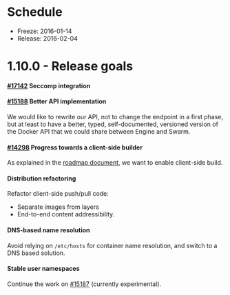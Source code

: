 # Schedule

* Freeze: 2016-01-14
* Release: 2016-02-04

# 1.10.0 - Release goals

#### [#17142](https://github.com/docker/docker/issues/17142) Seccomp integration

#### [#15188](https://github.com/docker/docker/issues/15188) Better API implementation

We would like to rewrite our API, not to change the endpoint in a first phase, but at least to have a better, typed, self-documented, versioned version of the Docker API that we could share between Engine and Swarm.

#### [#14298](https://github.com/docker/docker/issues/14298) Progress towards a client-side builder

As explained in the [roadmap document](https://github.com/docker/docker/blob/master/ROADMAP.md#122-builder), we want to enable client-side build.

#### Distribution refactoring

Refactor client-side push/pull code:
- Separate images from layers
- End-to-end content addressibility.

#### DNS-based name resolution

Avoid relying on `/etc/hosts` for container name resolution, and switch to a DNS based solution.

#### Stable user namespaces

Continue the work on [#15187](https://github.com/docker/docker/issues/15187) (currently experimental).